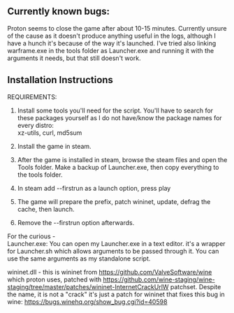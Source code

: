 ## Currently known bugs:
Proton seems to close the game after about 10-15 minutes. Currently unsure of the cause as it doesn't produce anything useful in the logs, although I have a hunch it's because of the way it's launched. I've tried also linking warframe.exe in the tools folder as Launcher.exe and running it with the arguments it needs, but that still doesn't work.


## Installation Instructions  

REQUIREMENTS:  

1. Install some tools you'll need for the script. You'll have to search for these packages yourself as I do not have/know the package names for every distro:  
xz-utils, curl, md5sum  

2. Install the game in steam.  

3. After the game is installed in steam, browse the steam files and open the Tools folder. Make a backup of Launcher.exe, then copy everything to the tools folder.  

4. In steam add --firstrun as a launch option, press play  

5. The game will prepare the prefix, patch wininet, update, defrag the cache, then launch.  

6. Remove the --firstrun option afterwards.  


For the curious -  
Launcher.exe: You can open my Launcher.exe in a text editor. it's a wrapper for Launcher.sh which allows arguments to be passed through it. You can use the same arguments as my standalone script.  

wininet.dll - this is wininet from https://github.com/ValveSoftware/wine which proton uses, patched with https://github.com/wine-staging/wine-staging/tree/master/patches/wininet-InternetCrackUrlW patchset. Despite the name, it is not a "crack" it's just a patch for wininet that fixes this bug in wine:
https://bugs.winehq.org/show_bug.cgi?id=40598   
